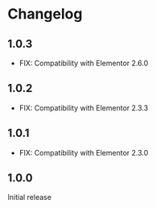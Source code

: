 # Changelog

## 1.0.3
- FIX: Compatibility with Elementor 2.6.0

## 1.0.2
- FIX: Compatibility with Elementor 2.3.3

## 1.0.1
- FIX: Compatibility with Elementor 2.3.0

## 1.0.0

Initial release
